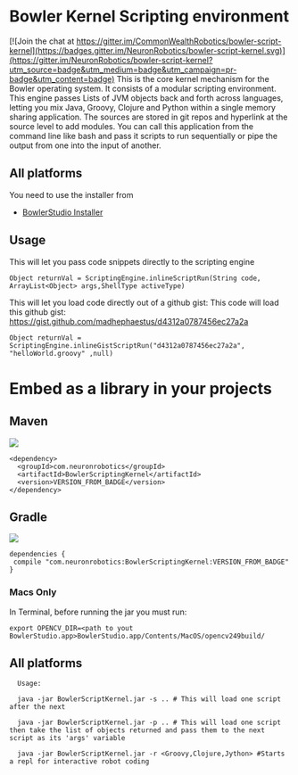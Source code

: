 # Bowler Kernel Scripting environment

[![Join the chat at https://gitter.im/CommonWealthRobotics/bowler-script-kernel](https://badges.gitter.im/NeuronRobotics/bowler-script-kernel.svg)](https://gitter.im/NeuronRobotics/bowler-script-kernel?utm_source=badge&utm_medium=badge&utm_campaign=pr-badge&utm_content=badge)
This is the core kernel mechanism for the Bowler operating system. It consists of a modular scripting environment. This engine passes Lists of JVM objects back and forth across languages, letting you mix Java, Groovy, Clojure and Python within a single memory sharing application. The sources are stored in git repos and hyperlink at the source level to add modules. You can call this application from the command line like bash and pass it scripts to run sequentially or pipe the output from one into the input of another.

## All platforms 
 You need to use the installer from 
 * [BowlerStudio Installer](https://github.com/CommonWealthRobotics/BowlerStudio/releases)
 
## Usage
This will let you pass code snippets directly to the scripting engine
```
Object returnVal = ScriptingEngine.inlineScriptRun(String code, ArrayList<Object> args,ShellType activeType)
```

This will let you load code directly out of a github gist:
This code will load this github gist:
https://gist.github.com/madhephaestus/d4312a0787456ec27a2a

<script src="https://gist.github.com/madhephaestus/d4312a0787456ec27a2a.js"></script>

```
Object returnVal = ScriptingEngine.inlineGistScriptRun("d4312a0787456ec27a2a", "helloWorld.groovy" ,null) 
```



# Embed as a library in your projects

## Maven
![](https://img.shields.io/nexus/r/https/oss.sonatype.org/com.neuronrobotics/BowlerScriptingKernel.svg?style=flat)


```
<dependency>
  <groupId>com.neuronrobotics</groupId>
  <artifactId>BowlerScriptingKernel</artifactId>
  <version>VERSION_FROM_BADGE</version>
</dependency>
```
## Gradle
![](https://img.shields.io/nexus/r/https/oss.sonatype.org/com.neuronrobotics/BowlerScriptingKernel.svg?style=flat)
```
dependencies {
 compile "com.neuronrobotics:BowlerScriptingKernel:VERSION_FROM_BADGE"
}
```
### Macs Only

In Terminal, before running the jar you must run:
```
export OPENCV_DIR=<path to yout BowlerStudio.app>BowlerStudio.app/Contents/MacOS/opencv249build/
```
## All platforms 
```
  Usage: 
  
  java -jar BowlerScriptKernel.jar -s .. # This will load one script after the next

  java -jar BowlerScriptKernel.jar -p .. # This will load one script then take the list of objects returned and pass them to the next script as its 'args' variable
  
  java -jar BowlerScriptKernel.jar -r <Groovy,Clojure,Jython> #Starts a repl for interactive robot coding
```

